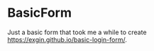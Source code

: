 # BasicForm
Just a basic form that took me a while to create
https://exgin.github.io/basic-login-form/. 
